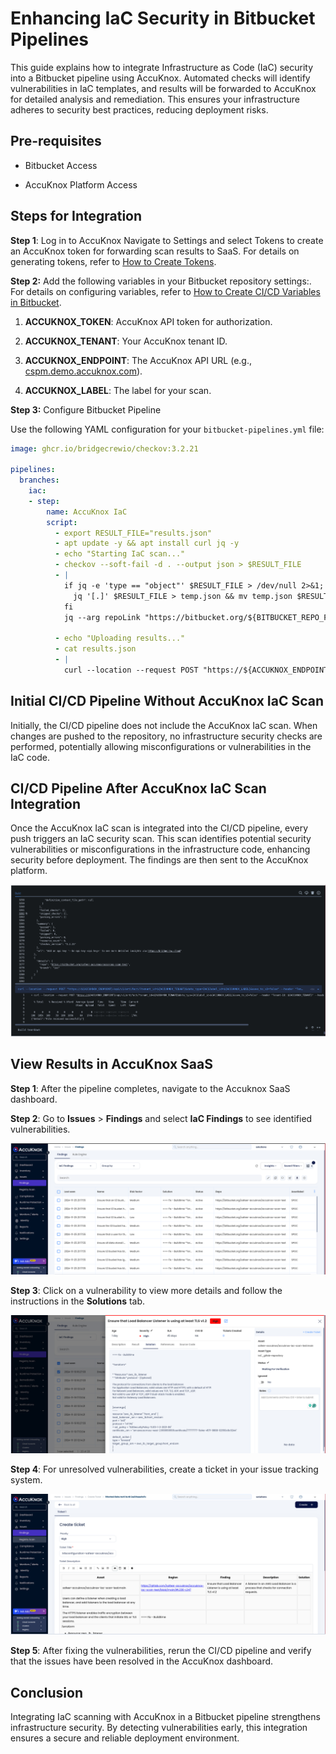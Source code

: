 # Enhancing IaC Security in Bitbucket Pipelines

This guide explains how to integrate Infrastructure as Code (IaC) security into a Bitbucket pipeline using AccuKnox. Automated checks will identify vulnerabilities in IaC templates, and results will be forwarded to AccuKnox for detailed analysis and remediation. This ensures your infrastructure adheres to security best practices, reducing deployment risks.

## **Pre-requisites**

- Bitbucket Access

- AccuKnox Platform Access

## Steps for Integration

**Step 1**: Log in to AccuKnox Navigate to Settings and select Tokens to create an AccuKnox token for forwarding scan results to SaaS. For details on generating tokens, refer to [How to Create Tokens](https://help.accuknox.com/how-to/how-to-create-tokens/?h=token "https://help.accuknox.com/how-to/how-to-create-tokens/?h=token").

**Step 2:** Add the following variables in your Bitbucket repository settings:. For details on configuring variables, refer to [How to Create CI/CD Variables in Bitbucket](https://support.atlassian.com/bitbucket-cloud/docs/variables-and-secrets/ "https://support.atlassian.com/bitbucket-cloud/docs/variables-and-secrets/").

1. **ACCUKNOX_TOKEN**: AccuKnox API token for authorization.

2. **ACCUKNOX_TENANT**: Your AccuKnox tenant ID.

3. **ACCUKNOX_ENDPOINT**: The AccuKnox API URL (e.g., [cspm.demo.accuknox.com](http://cspm.demo.accuknox.com/ "http://cspm.demo.accuknox.com")).

4. **ACCUKNOX_LABEL**: The label for your scan.

**Step 3:** Configure Bitbucket Pipeline

Use the following YAML configuration for your `bitbucket-pipelines.yml` file:

```yaml
image: ghcr.io/bridgecrewio/checkov:3.2.21

pipelines:
  branches:
    iac:
    - step:
        name: AccuKnox IaC
        script:
          - export RESULT_FILE="results.json"
          - apt update -y && apt install curl jq -y
          - echo "Starting IaC scan..."
          - checkov --soft-fail -d . --output json > $RESULT_FILE
          - |
            if jq -e 'type == "object"' $RESULT_FILE > /dev/null 2>&1; then
              jq '[.]' $RESULT_FILE > temp.json && mv temp.json $RESULT_FILE
            fi
            jq --arg repoLink "https://bitbucket.org/${BITBUCKET_REPO_FULL_NAME}" --arg branch "${BITBUCKET_BRANCH}" '. += [{"details": {"repo": $repoLink, "branch": $branch}}]' $RESULT_FILE > temp.json && mv temp.json results.json

          - echo "Uploading results..."
          - cat results.json
          - |
            curl --location --request POST "https://${ACCUKNOX_ENDPOINT}/api/v1/artifact/?tenant_id=${ACCUKNOX_TENANT}&data_type=IAC&label_id=${ACCUKNOX_LABEL}&save_to_s3=false" --header "Tenant-Id: ${ACCUKNOX_TENANT}" --header "Authorization: Bearer ${ACCUKNOX_TOKEN}" --form 'file=@"results.json"'

```

## **Initial CI/CD Pipeline Without AccuKnox IaC Scan**

Initially, the CI/CD pipeline does not include the AccuKnox IaC scan. When changes are pushed to the repository, no infrastructure security checks are performed, potentially allowing misconfigurations or vulnerabilities in the IaC code.

## **CI/CD Pipeline After AccuKnox IaC Scan Integration**

Once the AccuKnox IaC scan is integrated into the CI/CD pipeline, every push triggers an IaC security scan. This scan identifies potential security vulnerabilities or misconfigurations in the infrastructure code, enhancing security before deployment. The findings are then sent to the AccuKnox platform.

![alt](./images/bitbucket-iac-scan/1.png)

## **View Results in AccuKnox SaaS**

**Step 1**: After the pipeline completes, navigate to the Accuknox SaaS dashboard.

**Step 2**: Go to **Issues** > **Findings** and select **IaC Findings** to see identified vulnerabilities.

![alt](./images/bitbucket-iac-scan/2.png)

**Step 3**: Click on a vulnerability to view more details and follow the instructions in the **Solutions** tab.

![alt](./images/bitbucket-iac-scan/3.png)

**Step 4**: For unresolved vulnerabilities, create a ticket in your issue tracking system.

![alt](./images/bitbucket-iac-scan/4.png)

**Step 5**: After fixing the vulnerabilities, rerun the CI/CD pipeline and verify that the issues have been resolved in the AccuKnox dashboard.

## **Conclusion**

Integrating IaC scanning with AccuKnox in a Bitbucket pipeline strengthens infrastructure security. By detecting vulnerabilities early, this integration ensures a secure and reliable deployment environment.
